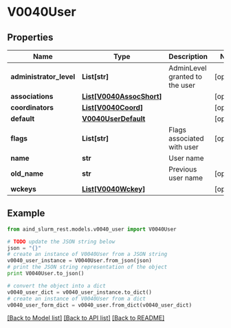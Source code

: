 # V0040User


## Properties

Name | Type | Description | Notes
------------ | ------------- | ------------- | -------------
**administrator_level** | **List[str]** | AdminLevel granted to the user | [optional] 
**associations** | [**List[V0040AssocShort]**](V0040AssocShort.md) |  | [optional] 
**coordinators** | [**List[V0040Coord]**](V0040Coord.md) |  | [optional] 
**default** | [**V0040UserDefault**](V0040UserDefault.md) |  | [optional] 
**flags** | **List[str]** | Flags associated with user | [optional] 
**name** | **str** | User name | 
**old_name** | **str** | Previous user name | [optional] 
**wckeys** | [**List[V0040Wckey]**](V0040Wckey.md) |  | [optional] 

## Example

```python
from aind_slurm_rest.models.v0040_user import V0040User

# TODO update the JSON string below
json = "{}"
# create an instance of V0040User from a JSON string
v0040_user_instance = V0040User.from_json(json)
# print the JSON string representation of the object
print V0040User.to_json()

# convert the object into a dict
v0040_user_dict = v0040_user_instance.to_dict()
# create an instance of V0040User from a dict
v0040_user_form_dict = v0040_user.from_dict(v0040_user_dict)
```
[[Back to Model list]](../README.md#documentation-for-models) [[Back to API list]](../README.md#documentation-for-api-endpoints) [[Back to README]](../README.md)


